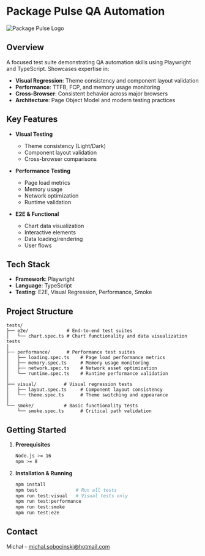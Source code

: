 # Package Pulse QA Automation

![Package Pulse Logo](assets/logo.ico)

## Overview

A focused test suite demonstrating QA automation skills using Playwright and TypeScript. Showcases expertise in:

- **Visual Regression**: Theme consistency and component layout validation
- **Performance**: TTFB, FCP, and memory usage monitoring
- **Cross-Browser**: Consistent behavior across major browsers
- **Architecture**: Page Object Model and modern testing practices

## Key Features

- **Visual Testing**

  - Theme consistency (Light/Dark)
  - Component layout validation
  - Cross-browser comparisons

- **Performance Testing**

  - Page load metrics
  - Memory usage
  - Network optimization
  - Runtime validation

- **E2E & Functional**
  - Chart data visualization
  - Interactive elements
  - Data loading/rendering
  - User flows

## Tech Stack

- **Framework**: Playwright
- **Language**: TypeScript
- **Testing**: E2E, Visual Regression, Performance, Smoke

## Project Structure

```
tests/
├── e2e/              # End-to-end test suites
│   └── chart.spec.ts # Chart functionality and data visualization tests
│
├── performance/      # Performance test suites
│   ├── loading.spec.ts    # Page load performance metrics
│   ├── memory.spec.ts     # Memory usage monitoring
│   ├── network.spec.ts    # Network asset optimization
│   └── runtime.spec.ts    # Runtime performance validation
│
├── visual/          # Visual regression tests
│   ├── layout.spec.ts     # Component layout consistency
│   └── theme.spec.ts      # Theme switching and appearance
│
└── smoke/           # Basic functionality tests
    └── smoke.spec.ts      # Critical path validation
```

## Getting Started

1. **Prerequisites**

   ```bash
   Node.js >= 16
   npm >= 8
   ```

2. **Installation & Running**
   ```bash
   npm install
   npm test              # Run all tests
   npm run test:visual   # Visual tests only
   npm run test:performance
   npm run test:smoke
   npm run test:e2e
   ```

## Contact

Michał - michal.sobocinski@hotmail.com
